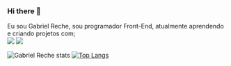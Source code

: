 ### Hi there 👋

Eu sou Gabriel Reche, sou programador Front-End, atualmente aprendendo e criando projetos com;
<br>
<img src='https://img.shields.io/badge/HTML5-E34F26?style=for-the-badge&logo=html5&logoColor=white'/>
<img src='https://img.shields.io/badge/CSS3-1572B6?style=for-the-badge&logo=css3&logoColor=white'/>

![Gabriel Reche stats](https://github-readme-stats.vercel.app/api?username=gabrielreche05)
[![Top Langs](https://github-readme-stats.vercel.app/api/top-langs/?username=gabrielreche05)](https://github.com/anuraghazra/github-readme-stats)
